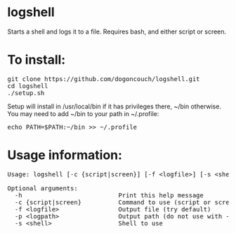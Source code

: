 # logshell
Starts a shell and logs it to a file. Requires bash, and either script or screen.

# To install:
<pre>git clone https://github.com/dogoncouch/logshell.git
cd logshell
./setup.sh</pre>

Setup will install in /usr/local/bin if it has privileges there, ~/bin otherwise. You may need to add ~/bin to your path in ~/.profile:
<pre>echo PATH=$PATH:~/bin >> ~/.profile</pre>

# Usage information:
<pre>Usage: logshell [-c {script|screen}] [-f &lt;logfile&gt;] [-s &lt;shell&gt;] [-h]

Optional arguments:
  -h                          Print this help message
  -c {script|screen}          Command to use (script or screen)
  -f &lt;logfile&gt;                Output file (try default)
  -p &lt;logpath&gt;                Output path (do not use with -f)
  -s &lt;shell&gt;                  Shell to use</pre>
